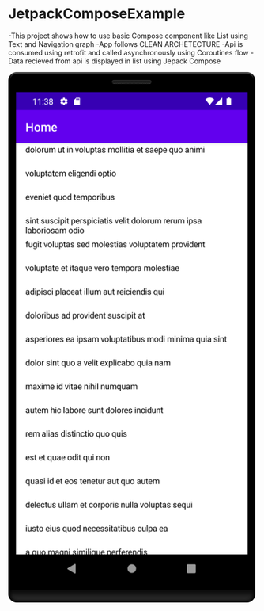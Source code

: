 # JetpackComposeExample

-This project shows how to use basic Compose component like List using Text and Navigation graph 
-App follows CLEAN ARCHETECTURE 
-Api is consumed using retrofit and called asynchronously using Coroutines flow
-Data recieved from api is displayed in list using Jepack Compose 

<img src="https://github.com/amanattri09/JetpackComposeExample/blob/master/media/screeen_shot_post_list.png" width="500" style="max-width:200%;"> <br>
